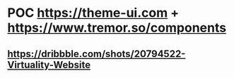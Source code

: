 # POC https://theme-ui.com + https://www.tremor.so/components

## https://dribbble.com/shots/20794522-Virtuality-Website
